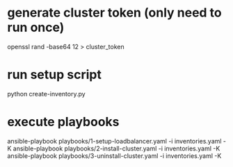 # generate cluster token (only need to run once)
openssl rand -base64 12 > cluster_token


# run setup script
python create-inventory.py


# execute playbooks
ansible-playbook playbooks/1-setup-loadbalancer.yaml -i inventories.yaml -K
ansible-playbook playbooks/2-install-cluster.yaml -i inventories.yaml -K
ansible-playbook playbooks/3-uninstall-cluster.yaml -i inventories.yaml -K
